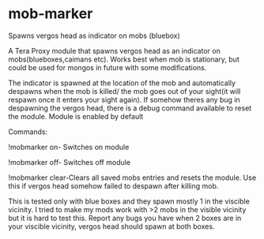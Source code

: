 # mob-marker
Spawns vergos head as indicator on mobs (bluebox)

A Tera Proxy module that spawns vergos head as an indicator on mobs(blueboxes,caimans etc). Works best when mob is stationary, but could be used for mongos in future with some modifications.

The indicator is spawned at the location of the mob and automatically despawns when the mob is killed/ the mob goes out of your sight(it will respawn once it enters your sight again). If somehow theres any bug in despawning the vergos head, there is a debug command available to reset the module. Module is enabled by default

Commands:

!mobmarker on- Switches on module

!mobmarker off- Switches off module

!mobmarker clear-Clears all saved mobs entries and resets the module. Use this if vergos head somehow failed to despawn after killing mob.

This is tested only with blue boxes and they spawn mostly 1 in the viscible vicinity. I tried to make my mods work with >2 mobs in the visible vicinity but it is hard to test this. Report any bugs you have when 2 boxes are in your viscible vicinity, vergos head should spawn at both boxes.

